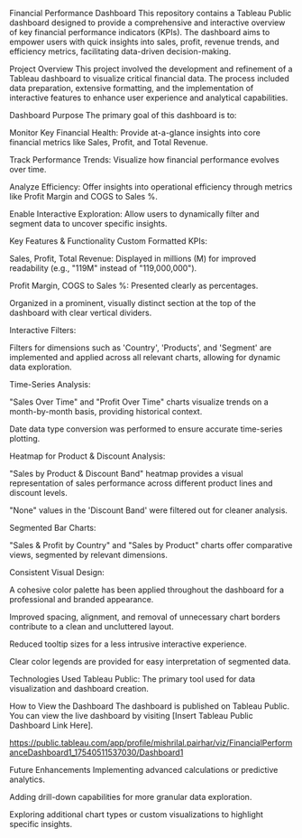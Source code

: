 Financial Performance Dashboard
This repository contains a Tableau Public dashboard designed to provide a comprehensive and interactive overview of key financial performance indicators (KPIs). The dashboard aims to empower users with quick insights into sales, profit, revenue trends, and efficiency metrics, facilitating data-driven decision-making.

Project Overview
This project involved the development and refinement of a Tableau dashboard to visualize critical financial data. The process included data preparation, extensive formatting, and the implementation of interactive features to enhance user experience and analytical capabilities.

Dashboard Purpose
The primary goal of this dashboard is to:

Monitor Key Financial Health: Provide at-a-glance insights into core financial metrics like Sales, Profit, and Total Revenue.

Track Performance Trends: Visualize how financial performance evolves over time.

Analyze Efficiency: Offer insights into operational efficiency through metrics like Profit Margin and COGS to Sales %.

Enable Interactive Exploration: Allow users to dynamically filter and segment data to uncover specific insights.

Key Features & Functionality
Custom Formatted KPIs:

Sales, Profit, Total Revenue: Displayed in millions (M) for improved readability (e.g., "119M" instead of "119,000,000").

Profit Margin, COGS to Sales %: Presented clearly as percentages.

Organized in a prominent, visually distinct section at the top of the dashboard with clear vertical dividers.

Interactive Filters:

Filters for dimensions such as 'Country', 'Products', and 'Segment' are implemented and applied across all relevant charts, allowing for dynamic data exploration.

Time-Series Analysis:

"Sales Over Time" and "Profit Over Time" charts visualize trends on a month-by-month basis, providing historical context.

Date data type conversion was performed to ensure accurate time-series plotting.

Heatmap for Product & Discount Analysis:

"Sales by Product & Discount Band" heatmap provides a visual representation of sales performance across different product lines and discount levels.

"None" values in the 'Discount Band' were filtered out for cleaner analysis.

Segmented Bar Charts:

"Sales & Profit by Country" and "Sales by Product" charts offer comparative views, segmented by relevant dimensions.

Consistent Visual Design:

A cohesive color palette has been applied throughout the dashboard for a professional and branded appearance.

Improved spacing, alignment, and removal of unnecessary chart borders contribute to a clean and uncluttered layout.

Reduced tooltip sizes for a less intrusive interactive experience.

Clear color legends are provided for easy interpretation of segmented data.

Technologies Used
Tableau Public: The primary tool used for data visualization and dashboard creation.

How to View the Dashboard
The dashboard is published on Tableau Public. You can view the live dashboard by visiting [Insert Tableau Public Dashboard Link Here].

 https://public.tableau.com/app/profile/mishrilal.pairhar/viz/FinancialPerformanceDashboard1_17540511537030/Dashboard1

Future Enhancements
Implementing advanced calculations or predictive analytics.

Adding drill-down capabilities for more granular data exploration.

Exploring additional chart types or custom visualizations to highlight specific insights.
